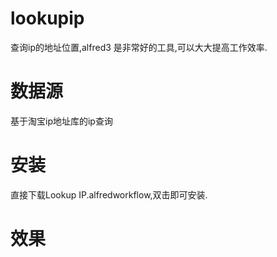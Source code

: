 # lookupip
查询ip的地址位置,alfred3 是非常好的工具,可以大大提高工作效率.


# 数据源
基于淘宝ip地址库的ip查询

# 安装
直接下载Lookup IP.alfredworkflow,双击即可安装.

# 效果
